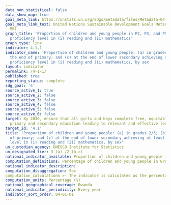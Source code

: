 ```yaml
---
data_non_statistical: false
data_show_map: true
goal_meta_link: https://unstats.un.org/sdgs/metadata/files/Metadata-04-01-01.pdf
goal_meta_link_text: United Nations Sustainable Development Goals Metadata (PDF 4.0
  MB)
graph_title: 'Proportion of children and young people in P2, P3, and P5 achieving at least a minimum
  proficiency level in (i) reading and (ii) mathematics'
graph_type: line
indicator: 4.1.1
indicator_name: 'Proportion of children and young people: (a) in grades 2/3; (b) at
  the end of primary; and (c) at the end of lower secondary achieving at least a minimum
  proficiency level in (i) reading and (ii) mathematics, by sex'
layout: indicator
permalink: /4-1-1/
published: true
reporting_status: complete
sdg_goal: '4'
source_active_1: true
source_active_2: false
source_active_3: false
source_active_4: false
source_active_5: false
source_active_6: false
target: By 2030, ensure that all girls and boys complete free, equitable and quality
  primary and secondary education leading to relevant and effective learning outcomes
target_id: '4.1'
title: 'Proportion of children and young people: (a) in grades 2/3; (b) at the end
  of primary; and (c) at the end of lower secondary achieving at least a minimum proficiency
  level in (i) reading and (ii) mathematics, by sex'
un_custodian_agency: UNESCO Institute for Statistics
un_designated_tier: 3 (a) /2 (b,c)
national_indicator_available: Proportion of children and young people in P2, P3, and P5 achieving at least a minimum proficiency level in (i) reading and (ii) mathematics by sex
computation_definitions: Percentage of children and young people in Grade 2 or 3 of primary education, at the end of primary education and the end of lower secondary education achieving at least a minimum proficiency level in (a) reading and (b) mathematics. The minimum proficiency level will be measured relative to new common reading and mathematics scales currently in development
national_indicator_description: 
computation_disaggregation: Sex
computation_calculations >- The indicator is calculated as the percentage of children and/or young people at the relevant stage of education achieving or exceeding a pre-defined proficiency level in a given subject.  Performance above the minimum level, PLtn,s, above minimum = p where p is the percentage of students in a learning assessment at stage of education n, in subject s in any year (t-i) where 0 ? i ? 5, who has achieved the level of proficiency that is greater than a pre-defined minimum standard, Smin.  The minimum standard is defined by the global education community taking into consideration regional differences.
computation_units: Percentage (%)
national_geographical_coverage: Rwanda
national_indicator_periodicity: Every year
indicator_sort_order: 04-01-01
---
```

